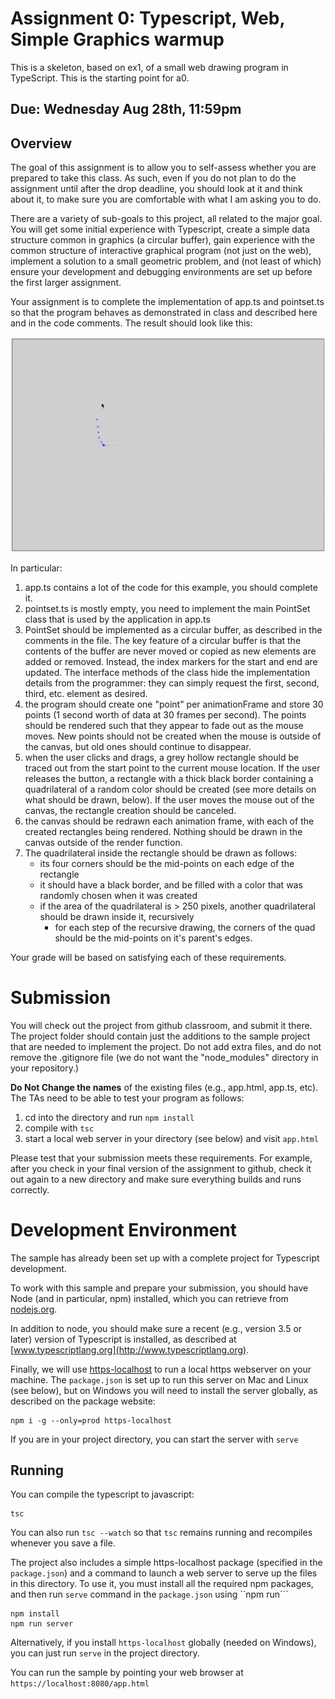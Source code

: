# Assignment 0:  Typescript, Web, Simple Graphics warmup 

This is a skeleton, based on ex1, of a small web drawing program in TypeScript.  This is the starting point for a0. 

## Due: Wednesday Aug 28th, 11:59pm

## Overview 

The goal of this assignment is to allow you to self-assess whether you are prepared to take this class.  As such, even if you do not plan to do the assignment until after the drop deadline, you should look at it and think about it, to make sure you are comfortable with what I am asking you to do.

There are a variety of sub-goals to this project, all related to the major goal. You will get some initial experience with Typescript, create a simple data structure common in graphics (a circular buffer), gain experience with the common structure of interactive graphical program (not just on the web), implement a solution to a small geometric problem, and (not least of which) ensure your development and debugging environments are set up before the first larger assignment.

Your assignment is to complete the implementation of app.ts and pointset.ts so that the program behaves as demonstrated in class and described here and in the code comments.  The result should look like this:

![Screencast of sample solution](a0.gif)

In particular:

1. app.ts contains a lot of the code for this example, you should complete it.
2. pointset.ts is mostly empty, you need to implement the main PointSet class that is used by the application in app.ts
3. PointSet should be implemented as a circular buffer, as described in the comments in the file.  The key feature of a circular buffer is that the contents of the buffer are never moved or copied as new elements are added or removed.  Instead, the index markers for the start and end are updated.  The interface methods of the class hide the implementation details from the programmer: they can simply request the first, second, third, etc. element as desired.
4. the program should create one "point" per animationFrame and store 30 points (1 second worth of data at 30 frames per second).  The points should be rendered such that they appear to fade out as the mouse moves.  New points should not be created when the mouse is outside of the canvas, but old ones should continue to disappear.
5. when the user clicks and drags, a grey hollow rectangle should be traced out from the start point to the current mouse location.  If the user releases the button, a rectangle with a thick black border containing a quadrilateral of a random color should be created (see more details on what should be drawn, below).  If the user moves the mouse out of the canvas, the rectangle creation should be canceled.
6. the canvas should be redrawn each animation frame, with each of the created rectangles being rendered.  Nothing should be drawn in the canvas outside of the render function.
7. The quadrilateral inside the rectangle should be drawn as follows:
    - its four corners should be the mid-points on each edge of the rectangle
    - it should have a black border, and be filled with a color that was randomly chosen when it was created
    - if the area of the quadrilateral is > 250 pixels, another quadrilateral should be drawn inside it, recursively 
        - for each step of the recursive drawing, the corners of the quad should be the mid-points on it's parent's edges.

Your grade will be based on satisfying each of these requirements.

# Submission

You will check out the project from github classroom, and submit it there.  The project folder should contain just the additions to the sample project that are needed to implement the project.  Do not add extra files, and do not remove the .gitignore file (we do not want the "node_modules" directory in your repository.)

**Do Not Change the names** of the existing files (e.g., app.html, app.ts, etc).  The TAs need to be able to test your program as follows:

1. cd into the directory and run ```npm install```
2. compile with ```tsc```
3. start a local web server in your directory (see below) and visit ```app.html```

Please test that your submission meets these requirements.  For example, after you check in your final version of the assignment to github, check it out again to a new directory and make sure everything builds and runs correctly.
 
# Development Environment

The sample has already been set up with a complete project for Typescript development.

To work with this sample and prepare your submission, you should have Node (and in particular, npm) installed, which you can retrieve from [nodejs.org](http://nodejs.org).   

In addition to node, you should make sure a recent (e.g., version 3.5 or later) version of Typescript is installed, as described at [www.typescriptlang.org](http://www.typescriptlang.org).

Finally, we will use [https-localhost](https://www.npmjs.com/package/https-localhost) to run a local https webserver on your machine.  The ```package.json``` is set up to run this server on Mac and Linux (see below), but on Windows you will need to install the server globally, as described on the package website: 
```
npm i -g --only=prod https-localhost
```

If you are in your project directory, you can start the server with ```serve```

## Running 

You can compile the typescript to javascript:
```
tsc
```
You can also run ```tsc --watch``` so that ```tsc``` remains running and recompiles whenever you save a file. 

The project also includes a simple https-localhost package (specified in the ```package.json```) and a command to launch a web server to serve up the files in this directory.  To use it, you must install all the required npm packages, and then run ```serve``` command in the ```package.json``` using ``npm run```
```
npm install
npm run server
```

Alternatively, if you install ```https-localhost``` globally (needed on Windows), you can just run ```serve``` in the project directory.

You can run the sample by pointing your web browser at ```https://localhost:8080/app.html```

